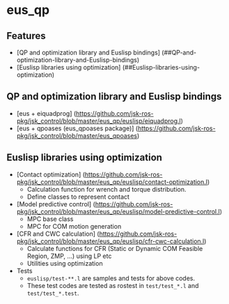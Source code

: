 eus_qp
=====================

## Features
  * [QP and optimization library and Euslisp bindings] (##QP-and-optimization-library-and-Euslisp-bindings)
  * [Euslisp libraries using optimization] (##Euslisp-libraries-using-optimization)

## QP and optimization library and Euslisp bindings
  * [eus + eiquadprog] (https://github.com/jsk-ros-pkg/jsk_control/blob/master/eus_qp/euslisp/eiquadprog.l)
  * [eus + qpoases (eus_qpoases package)] (https://github.com/jsk-ros-pkg/jsk_control/blob/master/eus_qpoases)

## Euslisp libraries using optimization
  * [Contact optimization] (https://github.com/jsk-ros-pkg/jsk_control/blob/master/eus_qp/euslisp/contact-optimization.l)  
      * Calculation function for wrench and torque distribution.
      * Define classes to represent contact
  * [Model predictive control] (https://github.com/jsk-ros-pkg/jsk_control/blob/master/eus_qp/euslisp/model-predictive-control.l)
      * MPC base class
      * MPC for COM motion generation
  * [CFR and CWC calculation] (https://github.com/jsk-ros-pkg/jsk_control/blob/master/eus_qp/euslisp/cfr-cwc-calculation.l)
      * Calculate functions for CFR (Static or Dynamic COM Feasible Region, ZMP, ...) using LP etc
      * Utilities using optimization
  * Tests
      * `euslisp/test-**.l` are samples and tests for above codes.
      * These test codes are tested as rostest in `test/test_*.l` and `test/test_*.test`.
